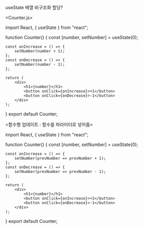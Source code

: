 useState
배열 비구조화 할당?

<Counter.js>

import React, { useState } from "react";

function Counter() {
const [number, setNumber] = useState(0);

    const onIncrease = () => {
        setNumber(number + 1);
    };
    const onDecrease = () => {
        setNumber(number - 1);
    };

    return (
        <div>
            <h1>{number}</h1>
            <button onClick={onIncrease}>+1</button>
            <button onClick={onDecrease}>-1</button>
        </div>
    );

}
export default Counter;

<함수형 업데이트 : 함수를 파라미터로 넣어줌>

import React, { useState } from "react";

function Counter() {
const [number, setNumber] = useState(0);

    const onIncrease = () => {
        setNumber(prevNumber => prevNumber + 1);
    };
    const onDecrease = () => {
        setNumber(prevNumber => prevNumber - 1);
    };

    return (
        <div>
            <h1>{number}</h1>
            <button onClick={onIncrease}>+1</button>
            <button onClick={onDecrease}>-1</button>
        </div>
    );

}
export default Counter;
